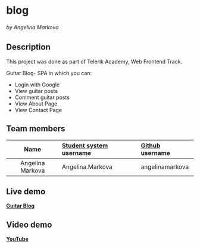 # blog

###### by Angelina Markova

## Description
This project was done as part of Telerik Academy, Web Frontend Track.

Guitar Blog- SPA in which you can:

- Login with Google
- View guitar posts
- Comment guitar posts
- View About Page
- View Contact Page

## Team members
| Name | [Student system](https://telerikacademy.com) username | [Github](https://github.com) username|
|:----:|:-----------------------|:-----------------------------|
| Angelina Markova | Angelina.Markova | angelinamarkova |


## Live demo
[**Guitar Blog**](https://rawgit.com/angelinamarkova/blog/master/index.html#/home)

## Video demo

[**YouTube**](https://www.youtube.com/watch?v=jlutBglYFfs&feature=youtu.be)
